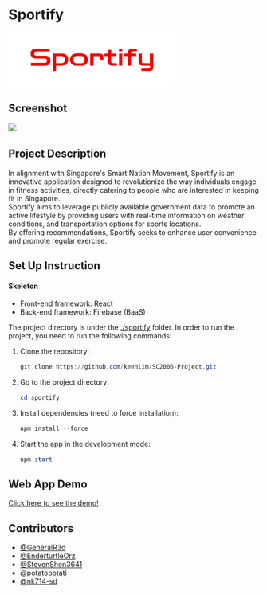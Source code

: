 # Sportify

![](./sportify/public/logo.png#pic_left)

## Screenshot

![](./sportify/public/post.png)

## Project Description
In alignment with Singapore's Smart Nation Movement, Sportify is an innovative application designed to revolutionize the way individuals engage in fitness activities, directly catering to people who are interested in keeping fit in Singapore.\
Sportify aims to leverage publicly available government data to promote an active lifestyle by providing users with real-time information on weather conditions, and transportation options for sports locations.\
By offering recommendations, Sportify seeks to enhance user convenience and promote regular exercise.
## Set Up Instruction

#### Skeleton

- Front-end framework: React
- Back-end framework: Firebase (BaaS)

The project directory is under the [./sportify](./sportify) folder. In order to run the project, you need to run the following commands:

1. Clone the repository:

   ```powershell
   git clone https://github.com/keenlim/SC2006-Project.git
   ```

2. Go to the project directory:

   ```powershell
   cd sportify
   ```

3. Install dependencies (need to force installation):

   ```powershell
   npm install --force
   ```

4. Start the app in the development mode:

   ```powershell
   npm start
   ```

## Web App Demo

[Click here to see the demo!](https://youtu.be/couJMGCY0mY)

## Contributors


- [@GeneralR3d](https://github.com/GeneralR3d)
- [@EnderturtleOrz](https://github.com/randallctc)
- [@StevenShen3641](https://github.com/StevenShen3641)
- [@potatopotati](https://github.com/potatopotati)
- [@nk714-sd](https://github.com/nk714-sd)

